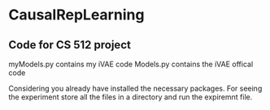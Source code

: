 # CausalRepLearning
Code for CS 512 project
-----------------------
myModels.py contains my iVAE code
Models.py contains the iVAE offical code


Considering you already have installed the necessary packages.
For seeing the experiment store all the files in a directory and run the expiremnt file.


